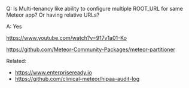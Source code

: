 Q: ​​Is Multi-tenancy like ability to configure multiple ROOT_URL for same Meteor app? Or having relative URLs?

A: Yes

https://www.youtube.com/watch?v=917v1a01-Ko

https://github.com/Meteor-Community-Packages/meteor-partitioner

Related:

- https://www.enterpriseready.io
- https://github.com/clinical-meteor/hipaa-audit-log
